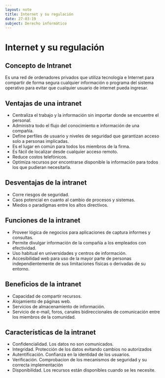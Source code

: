 ```yaml
---
layout: note
title: Internet y su regulación
date: 27-03-19
subject: Derecho informático	
---
```


# Internet y su regulación

## Concepto de Intranet

Es una red de ordenadores privados que utiliza tecnología e Internet para compartir de forma segura cualquier información o programa del sistema operativo  para evitar que cualquier usuario de internet pueda ingresar.


## Ventajas de una intranet

-  Centraliza el trabajo y la información sin importar donde se encuentre el personal. 
-  Administra todo el flujo del conocimiento e información de una compañía.
-  Define perfiles de usuario y niveles de seguridad que garantizan acceso solo a personas implicadas.
-  Es el lugar en común para todos los miembros de la firma. 
-  Es fácil de localizar desde cualquier acceso remoto.
-  Reduce costos telefónicos.
-  Optimiza recursos por encontrarse disponible la información para todos los que pudieran necesitarla.

## Desventajas de la intranet

-  Corre riesgos de seguridad.
-  Caos potencial en cuanto al cambio de procesos y sistemas.
-  Miedos o paradigmas entre los altos directivos.

## Funciones de la intranet

-  Proveer lógica de negocios para aplicaciones de captura informes y consultas.
-  Permite divulgar información de la compañía a los empleados con efectividad.
-  Uso habitual en universidades y centros de información.
-  Accesibilidad web para uso de la mayor parte de personas independientemente de sus limitaciones físicas o derivadas de su entorno. 

## Beneficios de la intranet

-  Capacidad de compartir recursos.
-  Alojamiento de páginas web.
-  Servicios de almacenamiento de información.
-  Servicio de e-mail, foros, canales bidireccionales de comunicación entre los miembros de la comunidad. 

## Características de la intranet

-  Confidencialidad. Los datos no son comunicados.
-  Integridad. Protección de los datos evitando cambios no autorizados
-  Autentificación. Confianza en la identidad de los usuarios.
-  Verificación. Comprobacion de los mecanismos de seguridad y su correcta implementación
-  Disponibilidad. Los recursos están disponibles cuando se les necesite.